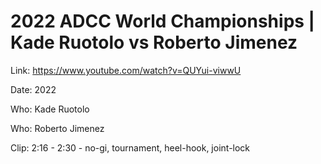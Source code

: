 # 2022 ADCC World Championships | Kade Ruotolo vs Roberto Jimenez

Link: https://www.youtube.com/watch?v=QUYui-viwwU

Date: 2022

Who: Kade Ruotolo

Who: Roberto Jimenez

Clip: 2:16 - 2:30 - no-gi, tournament, heel-hook, joint-lock
